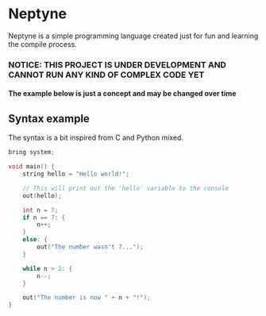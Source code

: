 # Neptyne
Neptyne is a simple programming language created just for fun and learning the compile process.

### NOTICE: THIS PROJECT IS UNDER DEVELOPMENT AND CANNOT RUN ANY KIND OF COMPLEX CODE YET
#### The example below is just a concept and may be changed over time

## Syntax example
The syntax is a bit inspired from C and Python mixed.
```c
bring system;

void main() {
    string hello = "Hello world!";

    // This will print out the 'hello' variable to the console
    out(hello);

    int n = 7;
    if n == 7: {
        n++;
    }
    else: {
        out("The number wasn't 7...");
    }

    while n > 2: {
        n--;
    }

    out("The number is now " + n + "!");
}
```
